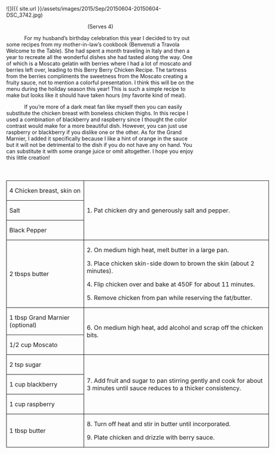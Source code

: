 ![]({{ site.url }}/assets/images/2015/Sep/20150604-20150604-DSC_3742.jpg)

<p align=center style='text-align:center'><span>(Serves 4)</span></p>

<p style='text-indent:.5in'><span>For
my husband’s birthday celebration this year I decided to try out some recipes
from my mother-in-law’s cookbook (</span><span style='
color:#10131A'>Benvenuti a Travola Welcome to the Table). She had spent a month
traveling in Italy and then a year to recreate all the wonderful dishes she had
tasted along the way. One of which is a Moscato gelatin with berries where I
had a lot of moscato and berries left over, leading to this Berry Berry Chicken
Recipe. The tartness from the berries compliments the sweetness from the
Moscato creating a fruity sauce, not to mention a colorful presentation. I
think this will be on the menu during the holiday season this year! This is
such a simple recipe to make but looks like it should have taken hours (my
favorite kind of meal). </span></p>

<p style='text-indent:.5in'><span style='
color:#10131A'>If you’re more of a dark meat fan like myself then you can
easily substitute the chicken breast with boneless chicken thighs. In this
recipe I used a combination of blackberry and raspberry since I thought the
color contrast would make for a more beautiful dish. However, you can just use
raspberry or blackberry if you dislike one or the other. As for the Grand
Marnier, I added it specifically because I like a hint of orange in the sauce
but it will not be detrimental to the dish if you do not have any on hand. You
can substitute it with some orange juice or omit altogether. I hope you enjoy
this little creation!</span></p>

<p><span style='font-size:14.0pt;'>&nbsp;</span></p>

<table border=1 cellspacing=0 cellpadding=0 width=527
 style='width:527.05pt;border-collapse:collapse;border:none'>
 <tr style='height:18.8pt'>
  <td width=149 style='width:149.3pt;border:solid windowtext 1.0pt;padding:
  0in 5.4pt 0in 5.4pt;height:18.8pt'>
  <p><span>4 Chicken breast, skin on</span></p>
  </td>
  <td width=378 rowspan=3 style='width:377.75pt;border:solid windowtext 1.0pt;
  border-left:none;padding:0in 5.4pt 0in 5.4pt;height:18.8pt'>
  <p><span>1. Pat chicken dry and
  generously salt and pepper.</span></p>
  </td>
 </tr>
 <tr style='height:18.8pt'>
  <td width=149 style='width:149.3pt;border:solid windowtext 1.0pt;border-top:
  none;padding:0in 5.4pt 0in 5.4pt;height:18.8pt'>
  <p><span>Salt</span></p>
  </td>
 </tr>
 <tr style='height:18.8pt'>
  <td width=149 style='width:149.3pt;border:solid windowtext 1.0pt;border-top:
  none;padding:0in 5.4pt 0in 5.4pt;height:18.8pt'>
  <p><span>Black Pepper</span></p>
  </td>
 </tr>
 <tr style='height:18.8pt'>
  <td width=149 style='width:149.3pt;border:solid windowtext 1.0pt;border-top:
  none;padding:0in 5.4pt 0in 5.4pt;height:18.8pt'>
  <p><span>2 tbsps butter</span></p>
  </td>
  <td width=378 style='width:377.75pt;border-top:none;border-left:none;
  border-bottom:solid windowtext 1.0pt;border-right:solid windowtext 1.0pt;
  padding:0in 5.4pt 0in 5.4pt;height:18.8pt'>
  <p><span>2. On medium high heat,
  melt butter in a large pan.</span></p>
  <p><span>3. Place chicken skin-side
  down to brown the skin (about 2 minutes).</span></p>
  <p><span>4. Flip chicken over and
  bake at 450F for about 11 minutes.</span></p>
  <p><span>5. Remove chicken from pan
  while reserving the fat/butter.</span></p>
  </td>
 </tr>
 <tr style='height:18.8pt'>
  <td width=149 style='width:149.3pt;border:solid windowtext 1.0pt;border-top:
  none;padding:0in 5.4pt 0in 5.4pt;height:18.8pt'>
  <p><span>1 tbsp Grand Marnier (optional)</span></p>
  </td>
  <td width=378 rowspan=2 style='width:377.75pt;border-top:none;border-left:
  none;border-bottom:solid windowtext 1.0pt;border-right:solid windowtext 1.0pt;
  padding:0in 5.4pt 0in 5.4pt;height:18.8pt'>
  <p><span>6. On medium high heat,
  add alcohol and scrap off the chicken bits.</span></p>
  </td>
 </tr>
 <tr style='height:18.8pt'>
  <td width=149 style='width:149.3pt;border:solid windowtext 1.0pt;border-top:
  none;padding:0in 5.4pt 0in 5.4pt;height:18.8pt'>
  <p><span>1/2 cup Moscato</span></p>
  </td>
 </tr>
 <tr style='height:18.8pt'>
  <td width=149 style='width:149.3pt;border:solid windowtext 1.0pt;border-top:
  none;padding:0in 5.4pt 0in 5.4pt;height:18.8pt'>
  <p><span>2 tsp sugar</span></p>
  </td>
  <td width=378 rowspan=3 style='width:377.75pt;border-top:none;border-left:
  none;border-bottom:solid windowtext 1.0pt;border-right:solid windowtext 1.0pt;
  padding:0in 5.4pt 0in 5.4pt;height:18.8pt'>
  <p><span>7. Add fruit and sugar to
  pan stirring gently and cook for about 3 minutes until sauce reduces to a
  thicker consistency.</span></p>
  </td>
 </tr>
 <tr style='height:18.8pt'>
  <td width=149 style='width:149.3pt;border:solid windowtext 1.0pt;border-top:
  none;padding:0in 5.4pt 0in 5.4pt;height:18.8pt'>
  <p><span>1 cup blackberry</span></p>
  </td>
 </tr>
 <tr style='height:18.8pt'>
  <td width=149 style='width:149.3pt;border:solid windowtext 1.0pt;border-top:
  none;padding:0in 5.4pt 0in 5.4pt;height:18.8pt'>
  <p><span>1 cup raspberry</span></p>
  </td>
 </tr>
 <tr style='height:18.8pt'>
  <td width=149 style='width:149.3pt;border:solid windowtext 1.0pt;border-top:
  none;padding:0in 5.4pt 0in 5.4pt;height:18.8pt'>
  <p><span>1 tbsp butter</span></p>
  </td>
  <td width=378 style='width:377.75pt;border-top:none;border-left:none;
  border-bottom:solid windowtext 1.0pt;border-right:solid windowtext 1.0pt;
  padding:0in 5.4pt 0in 5.4pt;height:18.8pt'>
  <p><span>8. Turn off heat and stir
  in butter until incorporated.</span></p>
  <p><span>9. Plate chicken and
  drizzle with berry sauce.</span></p>
  </td>
 </tr>
</table>